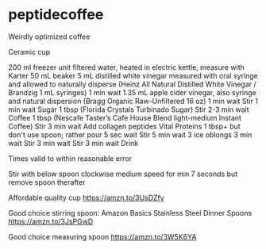 # peptidecoffee
Weirdly optimized coffee


Ceramic cup

200 ml freezer unit filtered water, heated in electric kettle, measure with Karter 50 mL beaker
5 mL distilled white vinegar measured with oral syringe and allowed to naturally disperse (Heinz All Natural Distilled White Vinegar / Brandzig 1 mL syringes)
1 min wait
1.35 mL apple cider vinegar, also syringe and natural dispersion (Bragg Organic Raw-Unfiltered 16 oz)
1 min wait
Stir
1 min wait
Sugar 1 tbsp (Florida Crystals Turbinado Sugar)
Stir
2-3 min wait
Coffee 1 tbsp (Nescafe Taster’s Cafe House Blend light-medium Instant Coffee)
Stir
3 min wait
Add collagen peptides Vital Proteins 1 tbsp+ but don't use spoon; rather pour
5 sec wait
Stir
5 min wait
3 ice oblongs
3 min wait
Stir
3 min wait
Stir
3 min wait
Drink


Times valid to within reasonable error

Stir with below spoon clockwise medium speed for min 7 seconds but remove spoon therafter 

Affordable quality cup
https://amzn.to/3UsDZfy

Good choice stirring spoon: Amazon Basics Stainless Steel Dinner Spoons
https://amzn.to/3JsPGwD

Good choice measuring spoon
https://amzn.to/3W5K6YA

